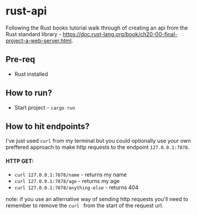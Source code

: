 # rust-api
Following the Rust books tutorial walk through of creating an api from the Rust standard library - https://doc.rust-lang.org/book/ch20-00-final-project-a-web-server.html.

## Pre-req
- Rust installed

## How to run?
- Start project - ``cargo run``

## How to hit endpoints?
I've just used ``curl`` from my terminal but you could optionally use your own preffered approach to make http requests to the endpoint ``127.0.0.1:7878``.
#### HTTP GET:
- ``curl 127.0.0.1:7878/name`` - returns my name
- ``curl 127.0.0.1:7878/age`` - returns my age
- ``curl 127.0.0.1:7878/anything-else`` - returns 404

note: if you use an alternative way of sending http requests you'll need to remember to remove the ``curl `` from the start of the request url.
